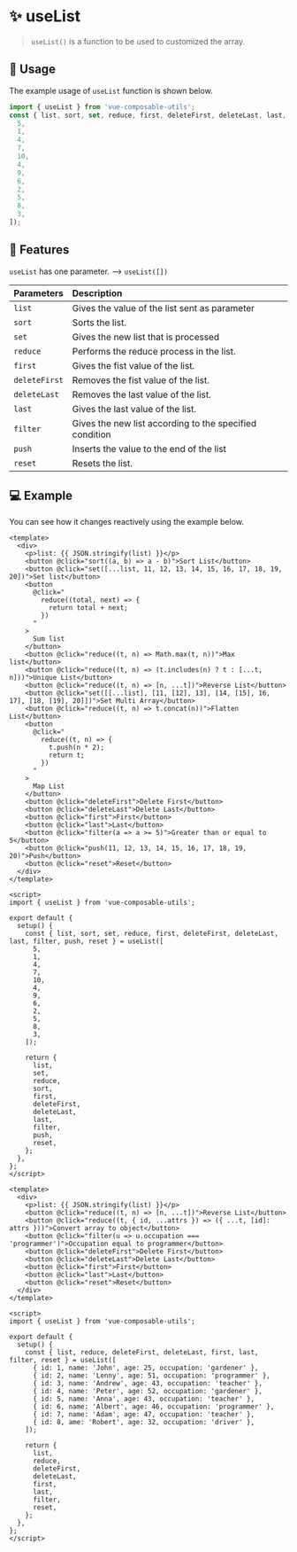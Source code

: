 # :sparkles: useList

> `useList()` is a function to be used to customized the array.

## :convenience_store: Usage

The example usage of `useList` function is shown below.

```js
import { useList } from 'vue-composable-utils';
const { list, sort, set, reduce, first, deleteFirst, deleteLast, last, filter, push, reset } = useList([
  5,
  1,
  4,
  7,
  10,
  4,
  9,
  6,
  2,
  5,
  8,
  3,
]);
```

## :rocket: Features

`useList` has one parameter. --> `useList([])`

| Parameters     | Description                                       |
| :------------ | :------------------------------------------------- |
| `list`        | Gives the value of the list sent as parameter      |
| `sort`        | Sorts the list.                                    |
| `set`         | Gives the new list that is processed               |
| `reduce`      | Performs the reduce process in the list.           |
| `first`       | Gives the fist value of the list.                  |
| `deleteFirst` | Removes the fist value of the list.                |
| `deleteLast`  | Removes the last value of the list.                |
| `last`        | Gives the last value of the list.                  |
| `filter`      | Gives the new list according to the specified condition|
| `push`        | Inserts the value to the end of the list           |
| `reset`       | Resets the list.               |

## :computer: Example

You can see how it changes reactively using the example below.

<ListComponent />

```vue
<template>
  <div>
    <p>list: {{ JSON.stringify(list) }}</p>
    <button @click="sort((a, b) => a - b)">Sort List</button>
    <button @click="set([...list, 11, 12, 13, 14, 15, 16, 17, 18, 19, 20])">Set list</button>
    <button
      @click="
        reduce((total, next) => {
          return total + next;
        })
      "
    >
      Sum list
    </button>
    <button @click="reduce((t, n) => Math.max(t, n))">Max list</button>
    <button @click="reduce((t, n) => (t.includes(n) ? t : [...t, n]))">Unique List</button>
    <button @click="reduce((t, n) => [n, ...t])">Reverse List</button>
    <button @click="set([[...list], [11, [12], 13], [14, [15], 16, 17], [18, [19], 20]])">Set Multi Array</button>
    <button @click="reduce((t, n) => t.concat(n))">Flatten List</button>
    <button
      @click="
        reduce((t, n) => {
          t.push(n * 2);
          return t;
        })
      "
    >
      Map List
    </button>
    <button @click="deleteFirst">Delete First</button>
    <button @click="deleteLast">Delete Last</button>
    <button @click="first">First</button>
    <button @click="last">Last</button>
    <button @click="filter(a => a >= 5)">Greater than or equal to 5</button>
    <button @click="push(11, 12, 13, 14, 15, 16, 17, 18, 19, 20)">Push</button>
    <button @click="reset">Reset</button>
  </div>
</template>

<script>
import { useList } from 'vue-composable-utils';

export default {
  setup() {
    const { list, sort, set, reduce, first, deleteFirst, deleteLast, last, filter, push, reset } = useList([
      5,
      1,
      4,
      7,
      10,
      4,
      9,
      6,
      2,
      5,
      8,
      3,
    ]);

    return {
      list,
      set,
      reduce,
      sort,
      first,
      deleteFirst,
      deleteLast,
      last,
      filter,
      push,
      reset,
    };
  },
};
</script>
```

```vue
<template>
  <div>
    <p>list: {{ JSON.stringify(list) }}</p>
    <button @click="reduce((t, n) => [n, ...t])">Reverse List</button>
    <button @click="reduce((t, { id, ...attrs }) => ({ ...t, [id]: attrs }))">Convert array to object</button>
    <button @click="filter(u => u.occupation === 'programmer')">Occupation equal to programmer</button>
    <button @click="deleteFirst">Delete First</button>
    <button @click="deleteLast">Delete Last</button>
    <button @click="first">First</button>
    <button @click="last">Last</button>
    <button @click="reset">Reset</button>
  </div>
</template>

<script>
import { useList } from 'vue-composable-utils';

export default {
  setup() {
    const { list, reduce, deleteFirst, deleteLast, first, last, filter, reset } = useList([
      { id: 1, name: 'John', age: 25, occupation: 'gardener' },
      { id: 2, name: 'Lenny', age: 51, occupation: 'programmer' },
      { id: 3, name: 'Andrew', age: 43, occupation: 'teacher' },
      { id: 4, name: 'Peter', age: 52, occupation: 'gardener' },
      { id: 5, name: 'Anna', age: 43, occupation: 'teacher' },
      { id: 6, name: 'Albert', age: 46, occupation: 'programmer' },
      { id: 7, name: 'Adam', age: 47, occupation: 'teacher' },
      { id: 8, ame: 'Robert', age: 32, occupation: 'driver' },
    ]);

    return {
      list,
      reduce,
      deleteFirst,
      deleteLast,
      first,
      last,
      filter,
      reset,
    };
  },
};
</script>
```

<ToggleDarkMode/>
